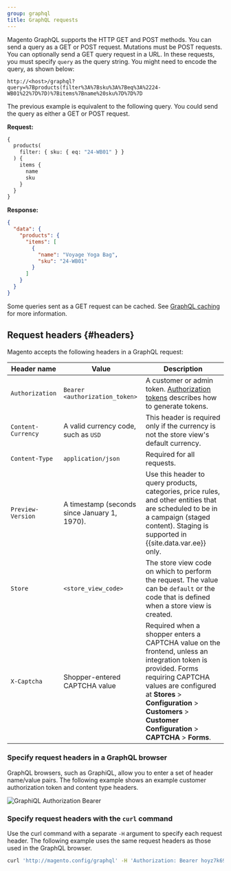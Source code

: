 ```yaml
---
group: graphql
title: GraphQL requests
---
```


Magento GraphQL supports the HTTP GET and POST methods. You can send a query as a GET or POST request. Mutations must be POST requests. You can optionally send a GET query request in a URL. In these requests, you must specify `query` as the query string. You might need to encode the query, as shown below:

`http://<host>/graphql?query=%7Bproducts(filter%3A%7Bsku%3A%7Beq%3A%2224-WB01%22%7D%7D)%7Bitems%7Bname%20sku%7D%7D%7D`

The previous example is equivalent to the following query. You could send the query as either a GET or POST request.

**Request:**

```graphql
{
  products(
    filter: { sku: { eq: "24-WB01" } }
  ) {
    items {
      name
      sku
    }
  }
}
```

**Response:**

```json
{
  "data": {
    "products": {
      "items": [
        {
          "name": "Voyage Yoga Bag",
          "sku": "24-WB01"
        }
      ]
    }
  }
}
```

Some queries sent as a GET request can be cached. See [GraphQL caching]({{page.baseurl}}/graphql/caching.html) for more information.

## Request headers {#headers}

Magento accepts the following headers in a GraphQL request:

Header name | Value | Description
--- | --- | ---
`Authorization` | `Bearer <authorization_token>` | A customer or admin token. [Authorization tokens]({{page.baseurl}}/graphql/authorization-tokens.html) describes how to generate tokens.
`Content-Currency` | A valid currency code, such as `USD` | This header is required only if the currency is not the store view's default currency.
`Content-Type` | `application/json` | Required for all requests.
`Preview-Version` | A timestamp (seconds since January 1, 1970). | Use this header to query products, categories, price rules, and other entities that are scheduled to be in a campaign (staged content). Staging is supported in {{site.data.var.ee}} only.
`Store` | `<store_view_code>` | The store view code on which to perform the request. The value can be `default` or the code that is defined when a store view is created.
`X-Captcha` | Shopper-entered CAPTCHA value | Required when a shopper enters a CAPTCHA value on the frontend, unless an integration token is provided. Forms requiring CAPTCHA values are configured at **Stores** > **Configuration** > **Customers** > **Customer Configuration** > **CAPTCHA** > **Forms**.

### Specify request headers in a GraphQL browser

GraphQL browsers, such as GraphiQL, allow you to enter a set of header name/value pairs. The following example shows an example customer authorization token and content type headers.

![GraphiQL Authorization Bearer]({{site.baseurl}}/common/images/graphql/graphql-authorization.png)

### Specify request headers with the `curl` command

Use the curl command with a separate `-H` argument to specify each request header. The following example uses the same request headers as those used in the GraphQL browser.

```bash
curl 'http://magento.config/graphql' -H 'Authorization: Bearer hoyz7k697ubv5hcpq92yrtx39i7x10um' -H 'Content-Type: application/json'  --data-binary '{"query":"query {\n  customer {\n    firstname\n    lastname\n    email\n  }\n}"}'
```
